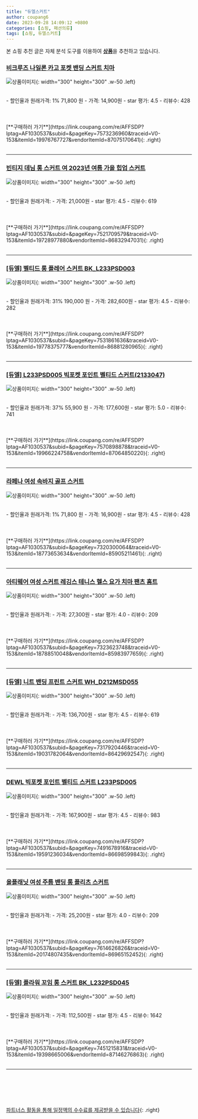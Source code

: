 ```yaml
---
title: "듀엘스커트"
author: coupang6
date: 2023-09-28 14:09:12 +0800
categories: [쇼핑, 패션의류]
tags: [쇼핑, 듀엘스커트]
---
```


본 쇼핑 추천 글은 자체 분석 도구를 이용하여 [**상품**](https://link.coupang.com/a/bao1ui)을 추천하고 있습니다.

### [비크루즈 나일론 카고 포켓 밴딩 스커트 치마](https://link.coupang.com/re/AFFSDP?lptag=AF1030537&subid=&pageKey=7573236960&traceid=V0-153&itemId=19976767727&vendorItemId=87075170641)

![상품이미지](https://thumbnail10.coupangcdn.com/thumbnails/remote/230x230ex/image/vendor_inventory/218a/83e8276de589bf1bd58f548ab7f788ef972ae53d2b00ec62bc479637a241.jpg){: width="300" height="300" .w-50 .left}


<br>
- 할인율과 원래가격: 1%  71,800   원
- 가격: 14,900원
- star 평가: 4.5
- 리뷰수: 428
<br>
<br>
<br>
<br>
[**구매하러 가기**](https://link.coupang.com/re/AFFSDP?lptag=AF1030537&subid=&pageKey=7573236960&traceid=V0-153&itemId=19976767727&vendorItemId=87075170641){: .right}
<br>
<br>

---

### [빈티지 데님 롱 스커트 여 2023년 여름 가을 힙업 스커트](https://link.coupang.com/re/AFFSDP?lptag=AF1030537&subid=&pageKey=7521709579&traceid=V0-153&itemId=19728977880&vendorItemId=86832947031)

![상품이미지](https://thumbnail8.coupangcdn.com/thumbnails/remote/230x230ex/image/vendor_inventory/12ea/7d159358068670274ef02fc1eb0d1105a06848793cfc2adb469eac894f55.jpg){: width="300" height="300" .w-50 .left}


<br>
- 할인율과 원래가격: 
- 가격: 21,000원
- star 평가: 4.5
- 리뷰수: 619
<br>
<br>
<br>
<br>
[**구매하러 가기**](https://link.coupang.com/re/AFFSDP?lptag=AF1030537&subid=&pageKey=7521709579&traceid=V0-153&itemId=19728977880&vendorItemId=86832947031){: .right}
<br>
<br>

---

### [[듀엘] 벨티드 롱 플레어 스커트 BK_L233PSD003](https://link.coupang.com/re/AFFSDP?lptag=AF1030537&subid=&pageKey=7531861636&traceid=V0-153&itemId=19778375777&vendorItemId=86881280965)

![상품이미지](https://thumbnail8.coupangcdn.com/thumbnails/remote/230x230ex/image/vendor_inventory/ed74/c086ba20bdf9e16f4dd22470635101ee764945e2003c0af4c3e42521a90d.jpg){: width="300" height="300" .w-50 .left}


<br>
- 할인율과 원래가격: 31%  190,000   원
- 가격: 282,600원
- star 평가: 4.5
- 리뷰수: 282
<br>
<br>
<br>
<br>
[**구매하러 가기**](https://link.coupang.com/re/AFFSDP?lptag=AF1030537&subid=&pageKey=7531861636&traceid=V0-153&itemId=19778375777&vendorItemId=86881280965){: .right}
<br>
<br>

---

### [[듀엘] L233PSD005 빅포켓 포인트 벨티드 스커트(2133047)](https://link.coupang.com/re/AFFSDP?lptag=AF1030537&subid=&pageKey=7570898878&traceid=V0-153&itemId=19966224758&vendorItemId=87064850220)

![상품이미지](https://thumbnail7.coupangcdn.com/thumbnails/remote/230x230ex/image/vendor_inventory/6951/76ff28f3215b8a3c8cbb62882876116a48f39a89fefd0f6f26f9d028edd1.jpg){: width="300" height="300" .w-50 .left}


<br>
- 할인율과 원래가격: 37%  55,900   원
- 가격: 177,600원
- star 평가: 5.0
- 리뷰수: 741
<br>
<br>
<br>
<br>
[**구매하러 가기**](https://link.coupang.com/re/AFFSDP?lptag=AF1030537&subid=&pageKey=7570898878&traceid=V0-153&itemId=19966224758&vendorItemId=87064850220){: .right}
<br>
<br>

---

### [라페나 여성 속바지 골프 스커트](https://link.coupang.com/re/AFFSDP?lptag=AF1030537&subid=&pageKey=7320300064&traceid=V0-153&itemId=18773653634&vendorItemId=85905211461)

![상품이미지](https://thumbnail10.coupangcdn.com/thumbnails/remote/230x230ex/image/vendor_inventory/0e42/1982bac96086fd69679abef311add99d80beb4fe60afea7e5c04abc78149.jpg){: width="300" height="300" .w-50 .left}


<br>
- 할인율과 원래가격: 1%  71,800   원
- 가격: 16,900원
- star 평가: 4.5
- 리뷰수: 428
<br>
<br>
<br>
<br>
[**구매하러 가기**](https://link.coupang.com/re/AFFSDP?lptag=AF1030537&subid=&pageKey=7320300064&traceid=V0-153&itemId=18773653634&vendorItemId=85905211461){: .right}
<br>
<br>

---

### [아티웨어 여성 스커트 레깅스 테니스 헬스 요가 치마 팬츠 홈트](https://link.coupang.com/re/AFFSDP?lptag=AF1030537&subid=&pageKey=7323623748&traceid=V0-153&itemId=18788510048&vendorItemId=85983977659)

![상품이미지](https://thumbnail9.coupangcdn.com/thumbnails/remote/230x230ex/image/vendor_inventory/1cf8/a83d6ffc693f0550ec37326fbde72da26d8f4038b435e0abfe87a9924b14.JPEG){: width="300" height="300" .w-50 .left}


<br>
- 할인율과 원래가격: 
- 가격: 27,300원
- star 평가: 4.0
- 리뷰수: 209
<br>
<br>
<br>
<br>
[**구매하러 가기**](https://link.coupang.com/re/AFFSDP?lptag=AF1030537&subid=&pageKey=7323623748&traceid=V0-153&itemId=18788510048&vendorItemId=85983977659){: .right}
<br>
<br>

---

### [[듀엘] 니트 밴딩 프린트 스커트 WH_D212MSD055](https://link.coupang.com/re/AFFSDP?lptag=AF1030537&subid=&pageKey=7317920446&traceid=V0-153&itemId=19031782064&vendorItemId=86429692547)

![상품이미지](https://thumbnail6.coupangcdn.com/thumbnails/remote/230x230ex/image/vendor_inventory/987a/bd85304cd35c86d439a774663f75ca01a2ec032bb83d6e47d24dd73b2cfa.jpg){: width="300" height="300" .w-50 .left}


<br>
- 할인율과 원래가격: 
- 가격: 136,700원
- star 평가: 4.5
- 리뷰수: 619
<br>
<br>
<br>
<br>
[**구매하러 가기**](https://link.coupang.com/re/AFFSDP?lptag=AF1030537&subid=&pageKey=7317920446&traceid=V0-153&itemId=19031782064&vendorItemId=86429692547){: .right}
<br>
<br>

---

### [DEWL 빅포켓 포인트 벨티드 스커트 L233PSD005](https://link.coupang.com/re/AFFSDP?lptag=AF1030537&subid=&pageKey=7491678916&traceid=V0-153&itemId=19591236034&vendorItemId=86698599843)

![상품이미지](https://thumbnail8.coupangcdn.com/thumbnails/remote/230x230ex/image/vendor_inventory/7595/ab4dc9936c7c79ef7f526caa5635607efbade61f6ede3b32fdabf5697322.jpg){: width="300" height="300" .w-50 .left}


<br>
- 할인율과 원래가격: 
- 가격: 167,900원
- star 평가: 4.5
- 리뷰수: 983
<br>
<br>
<br>
<br>
[**구매하러 가기**](https://link.coupang.com/re/AFFSDP?lptag=AF1030537&subid=&pageKey=7491678916&traceid=V0-153&itemId=19591236034&vendorItemId=86698599843){: .right}
<br>
<br>

---

### [올플래닛 여성 주름 밴딩 롱 플리츠 스커트](https://link.coupang.com/re/AFFSDP?lptag=AF1030537&subid=&pageKey=7614626826&traceid=V0-153&itemId=20174807435&vendorItemId=86965152452)

![상품이미지](https://thumbnail6.coupangcdn.com/thumbnails/remote/230x230ex/image/vendor_inventory/2f19/a9b2c52dda4bee3873a68e0d30831a628d99bbdab080b0d5244cbe7df66e.jpg){: width="300" height="300" .w-50 .left}


<br>
- 할인율과 원래가격: 
- 가격: 25,200원
- star 평가: 4.0
- 리뷰수: 209
<br>
<br>
<br>
<br>
[**구매하러 가기**](https://link.coupang.com/re/AFFSDP?lptag=AF1030537&subid=&pageKey=7614626826&traceid=V0-153&itemId=20174807435&vendorItemId=86965152452){: .right}
<br>
<br>

---

### [[듀엘] 플라워 꼬임 롱 스커트 BK_L232PSD045](https://link.coupang.com/re/AFFSDP?lptag=AF1030537&subid=&pageKey=7451215831&traceid=V0-153&itemId=19398665006&vendorItemId=87146276863)

![상품이미지](https://thumbnail9.coupangcdn.com/thumbnails/remote/230x230ex/image/vendor_inventory/c549/93db8ef364658f4b18038a6680853e93eb6439d3ce26f9189b9c86915c69.jpg){: width="300" height="300" .w-50 .left}


<br>
- 할인율과 원래가격: 
- 가격: 112,500원
- star 평가: 4.5
- 리뷰수: 1642
<br>
<br>
<br>
<br>
[**구매하러 가기**](https://link.coupang.com/re/AFFSDP?lptag=AF1030537&subid=&pageKey=7451215831&traceid=V0-153&itemId=19398665006&vendorItemId=87146276863){: .right}
<br>
<br>

---
<br><br><br><br><br> [파트너스 활동을 통해 일정액의 수수료를 제공받을 수 있습니다](https://link.coupang.com/a/bao1ui){: .right}